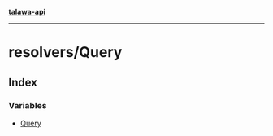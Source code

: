 [**talawa-api**](../../README.md)

***

# resolvers/Query

## Index

### Variables

- [Query](variables/Query.md)

